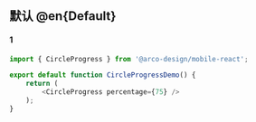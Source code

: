 ## 默认 @en{Default}

#### 1

```js
import { CircleProgress } from '@arco-design/mobile-react';

export default function CircleProgressDemo() {
    return (
        <CircleProgress percentage={75} />
    );
}
```

